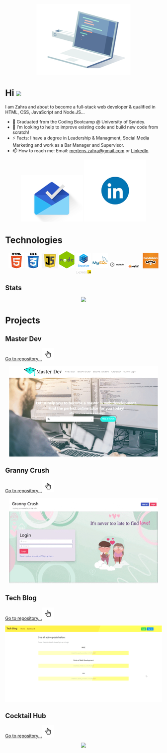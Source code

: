 <p align="center"><img src="https://github.com/ZahraMertens/readmeImages/blob/main/images/codingGIF.gif" width="60%"/></p>

# Hi <img src="https://raw.githubusercontent.com/MartinHeinz/MartinHeinz/master/wave.gif" width="30px"/>

I am Zahra and about to become a full-stack web developer & qualified in HTML, CSS, JavaScript and Node.JS...

- 🌱 Graduated from the Coding Bootcamp @ University of Syndey.
- 🤔 I’m looking to help to improve existing code and build new code from scratch!
- ⚡ Facts: I have a degree in Leadership & Managment, Social Media Marketing and work as a Bar Manager and Supervisor.
- 📫 How to reach me: Email: mertens.zahra@gmail.com or [LinkedIn](https://www.linkedin.com/in/zahra-marie-mertens-0399771a3/) 

<p align="center"><img src="https://github.com/ZahraMertens/readmeImages/blob/main/images/mail.gif" width="200"/> <img src="https://github.com/ZahraMertens/readmeImages/blob/main/images/linked.gif" width="200"/> </p>

# Technologies

<p align="center"><img src="https://github.com/ZahraMertens/readmeImages/blob/main/images/html.png" width="50"/> <img src="https://github.com/ZahraMertens/readmeImages/blob/main/images/css.png" width="50"/> <img src="https://github.com/ZahraMertens/readmeImages/blob/main/images/js.png" width="50"/> <img src="https://github.com/ZahraMertens/readmeImages/blob/main/images/node.png" width="50"/> <img src="https://github.com/ZahraMertens/readmeImages/blob/main/images/sequelize.png" width="50"/> <img src="https://github.com/ZahraMertens/readmeImages/blob/main/images/sql.png" width="50"/> <img src="https://github.com/ZahraMertens/readmeImages/blob/main/images/socket.jpg" width="50"/> <img src="https://github.com/ZahraMertens/readmeImages/blob/main/images/multer.png" width="50"/> <img src="https://github.com/ZahraMertens/readmeImages/blob/main/images/handlebars.jfif" width="50"/> <img src="https://github.com/ZahraMertens/readmeImages/blob/main/images/express.png" width="50"/></p>

## Stats

<p align="center"><img src="https://github-readme-stats.vercel.app/api?username=ZahraMertens&show_icons=true&theme=radical"/></p>

# Projects

## Master Dev

<a href="https://github.com/ZahraMertens/Master_Dev.git">Go to repository...</a><img src="https://github.com/ZahraMertens/readmeImages/blob/main/images/click.gif" width="40px">
<p align="center"><img src="https://github.com/ZahraMertens/Master_Dev/blob/main/assets/demo.gif"/></p>

## Granny Crush

<a href="https://github.com/ZahraMertens/granny-crush.git">Go to repository...</a><img src="https://github.com/ZahraMertens/readmeImages/blob/main/images/click.gif" width="40px">
<p align="center"><img src="https://github.com/ZahraMertens/readmeImages/blob/main/images/giphy.gif"/></p>

## Tech Blog

<a href="https://github.com/ZahraMertens/Tech-Blog.git">Go to repository...</a><img src="https://github.com/ZahraMertens/readmeImages/blob/main/images/click.gif" width="40px">
<p align="center"><img src="https://github.com/ZahraMertens/Tech-Blog/blob/main/ReadmeAssets/loginGif.gif"/></p>

## Cocktail Hub

<a href="https://github.com/ZahraMertens/Project-1.git">Go to repository...</a><img src="https://github.com/ZahraMertens/readmeImages/blob/main/images/click.gif" width="40px">
<p align="center"><img src="https://github.com/ZahraMertens/Project-1/blob/main/assets/images/demo.gif"/></p>
